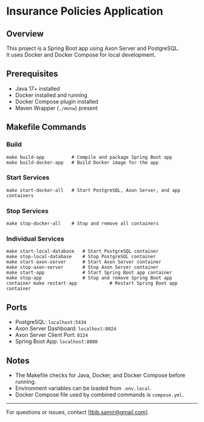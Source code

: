 # Insurance Policies Application

## Overview

This project is a Spring Boot app using Axon Server and PostgreSQL.  
It uses Docker and Docker Compose for local development.

## Prerequisites

- Java 17+ installed
- Docker installed and running
- Docker Compose plugin installed
- Maven Wrapper (`./mvnw`) present

## Makefile Commands

### Build

    make build-app          # Compile and package Spring Boot app
    make build-docker-app   # Build Docker image for the app

### Start Services

    make start-docker-all   # Start PostgreSQL, Axon Server, and app containers
### Stop Services

    make stop-docker-all    # Stop and remove all containers

### Individual Services

    make start-local-database   # Start PostgreSQL container
    make stop-local-database    # Stop PostgreSQL container
    make start-axon-server      # Start Axon Server container
    make stop-axon-server       # Stop Axon Server container
    make start-app              # Start Spring Boot app container
    make stop-app               # Stop and remove Spring Boot app container make restart-app            # Restart Spring Boot app container


## Ports

- PostgreSQL: `localhost:5434`
- Axon Server Dashboard: `localhost:8024`
- Axon Server Client Port: `8124`
- Spring Boot App: `localhost:8080`

## Notes

- The Makefile checks for Java, Docker, and Docker Compose before running.
- Environment variables can be loaded from `.env.local`.
- Docker Compose file used by combined commands is `compose.yml`.

---

For questions or issues, contact [tbib.samir@gmail.com].
